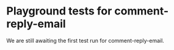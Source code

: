 # Playground tests for comment-reply-email
We are still awaiting the first test run for comment-reply-email.
